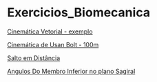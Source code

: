 Exercicios_Biomecanica
======================

 [Cinemática Vetorial - exemplo](http://nbviewer.ipython.org/urls/raw.github.com/ojon/Exercicios_Biomecanica/master/Cinem%25C3%25A1tica%2520Vetores.ipynb )

 [Cinemática de Usan Bolt - 100m](http://nbviewer.ipython.org/urls/raw.github.com/ojon/Exercicios_Biomecanica/master/Usan%2520Bolt%2520100m%2520Berlin.ipynb )
 
 [Salto em Distância ](http://nbviewer.ipython.org/urls/raw.github.com/ojon/Exercicios_Biomecanica/master/long%2520jump.ipynb)

 [Angulos Do Membro Inferior no plano Sagiral](http://nbviewer.ipython.org/urls/raw.github.com/ojon/Exercicios_Biomecanica/lowerLimb_SJA_verB/lowerLimb_SJA.ipynb)
